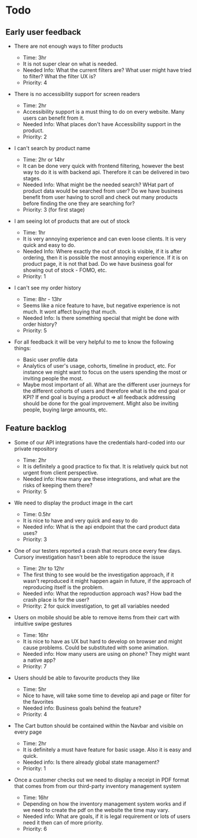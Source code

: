 # Todo

## Early user feedback

-   There are not enough ways to filter products
    -   Time: 3hr
    -   It is not super clear on what is needed.
    -   Needed Info: What the current filters are? What user might have tried to filter? What the filter UX is?
    -   Priority: 4
-   There is no accessibility support for screen readers
    -   Time: 2hr
    -   Accessibility support is a must thing to do on every website. Many users can benefit from it.
    -   Needed Info: What places don't have Accessibility support in the product.
    -   Priority: 2
-   I can't search by product name
    -   Time: 2hr or 14hr
    -   It can be done very quick with frontend filtering, however the best way to do it is with backend api. Therefore it can be delivered in two stages.
    -   Needed Info: What might be the needed search? WHat part of product data would be searched from user? Do we have business benefit from user having to scroll and check out many products before finding the one they are searching for?
    -   Priority: 3 (for first stage)
-   I am seeing lot of products that are out of stock
    -   Time: 1hr
    -   It is very annoying experience and can even loose clients. It is very quick and easy to do.
    -   Needed Info: Where exactly the out of stock is visible, if it is after ordering, then it is possible the most annoying experience. If it is on product page, it is not that bad. Do we have business goal for showing out of stock - FOMO, etc.
    -   Priority: 1
-   I can't see my order history

    -   Time: 8hr - 13hr
    -   Seems like a nice feature to have, but negative experience is not much. It wont affect buying that much.
    -   Needed Info: Is there something special that might be done with order history?
    -   Priority: 5

-   For all feedback it will be very helpful to me to know the following things:
    -   Basic user profile data
    -   Analytics of user's usage, cohorts, timeline in product, etc. For instance we might want to focus on the users spending the most or inviting people the most.
    -   Maybe most important of all. What are the different user journeys for the different cohorts of users and therefore what is the end goal or KPI? If end goal is buying a product => all feedback addressing should be done for the goal improvement. MIght also be inviting people, buying large amounts, etc.

## Feature backlog

-   Some of our API integrations have the credentials hard-coded into our private repository

    -   Time: 2hr
    -   It is definitely a good practice to fix that. It is relatively quick but not urgent from client perspective.
    -   Needed info: How many are these integrations, and what are the risks of keeping them there?
    -   Priority: 5

-   We need to display the product image in the cart

    -   Time: 0.5hr
    -   It is nice to have and very quick and easy to do
    -   Needed info: What is the api endpoint that the card product data uses?
    -   Priority: 3

-   One of our testers reported a crash that recurs once every few days. Cursory investigation hasn't been able to reproduce the issue

    -   Time: 2hr to 12hr
    -   The first thing to see would be the investigation approach, if it wasn't reproduced it might happen again in future, if the approach of reproducing itself is the problem.
    -   Needed info: What the reproduction approach was? How bad the crash place is for the user?
    -   Priority: 2 for quick investigation, to get all variables needed

-   Users on mobile should be able to remove items from their cart with intuitive swipe gestures

    -   Time: 16hr
    -   It is nice to have as UX but hard to develop on browser and might cause problems. Could be substituted with some animation.
    -   Needed info: How many users are using on phone? They might want a native app?
    -   Priority: 7

-   Users should be able to favourite products they like

    -   Time: 5hr
    -   Nice to have, will take some time to develop api and page or filter for the favorites
    -   Needed info: Business goals behind the feature?
    -   Priority: 4

-   The Cart button should be contained within the Navbar and visible on every page

    -   Time: 2hr
    -   It is definitely a must have feature for basic usage. Also it is easy and quick.
    -   Needed info: Is there already global state management?
    -   Priority: 1

-   Once a customer checks out we need to display a receipt in PDF format that comes from from our third-party inventory management system
    -   Time: 16hr
    -   Depending on how the inventory management system works and if we need to create the pdf on the website the time may vary.
    -   Needed info: What are goals, if it is legal requirement or lots of users need it then can of more priority.
    -   Priority: 6
